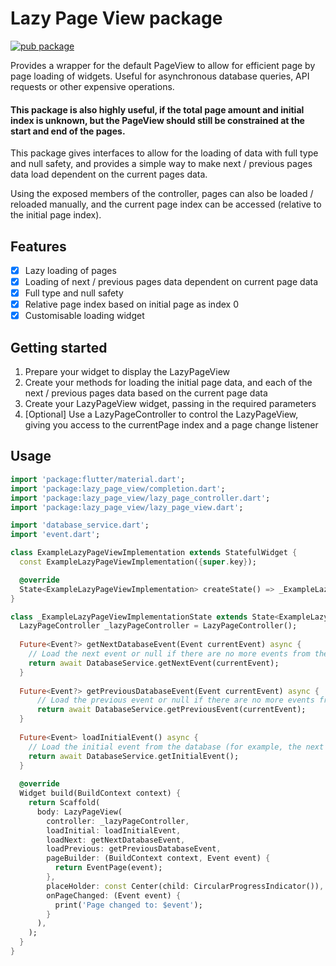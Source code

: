 # Lazy Page View package

[![pub package](https://img.shields.io/pub/v/lazy_page_view.svg)](https://pub.dev/packages/lazy_page_view)

Provides a wrapper for the default PageView to allow for efficient page by page loading of widgets.
Useful for asynchronous database queries, API requests or other expensive operations.

#### This package is also highly useful, if the total page amount and initial index is unknown, but the PageView should still be constrained at the start and end of the pages.

This package gives interfaces to allow for the loading of data with full type and null safety, and
provides a simple way to make next / previous pages data load dependent on the current pages data.

Using the exposed members of the controller, pages can also be loaded / reloaded manually, and the current page index can be accessed (relative to the initial page index).

## Features

- [x] Lazy loading of pages
- [x] Loading of next / previous pages data dependent on current page data
- [x] Full type and null safety
- [x] Relative page index based on initial page as index 0
- [x] Customisable loading widget

## Getting started

1. Prepare your widget to display the LazyPageView
2. Create your methods for loading the initial page data, and each of the next / previous pages data based on the current page data
3. Create your LazyPageView widget, passing in the required parameters
4. [Optional] Use a LazyPageController to control the LazyPageView, giving you access to the currentPage index and a page change listener

## Usage

```dart
import 'package:flutter/material.dart';
import 'package:lazy_page_view/completion.dart';
import 'package:lazy_page_view/lazy_page_controller.dart';
import 'package:lazy_page_view/lazy_page_view.dart';

import 'database_service.dart';
import 'event.dart';

class ExampleLazyPageViewImplementation extends StatefulWidget {
  const ExampleLazyPageViewImplementation({super.key});

  @override
  State<ExampleLazyPageViewImplementation> createState() => _ExampleLazyPageViewImplementationState();
}

class _ExampleLazyPageViewImplementationState extends State<ExampleLazyPageViewImplementation> {
  LazyPageController _lazyPageController = LazyPageController();
  
  Future<Event?> getNextDatabaseEvent(Event currentEvent) async {
    // Load the next event or null if there are no more events from the database, based on the current event
    return await DatabaseService.getNextEvent(currentEvent);
  }
  
  Future<Event?> getPreviousDatabaseEvent(Event currentEvent) async {
      // Load the previous event or null if there are no more events from the database, based on the current event
      return await DatabaseService.getPreviousEvent(currentEvent);
  }
  
  Future<Event> loadInitialEvent() async {
    // Load the initial event from the database (for example, the next event to occur in the future)
    return await DatabaseService.getInitialEvent();
  }
  
  @override
  Widget build(BuildContext context) {
    return Scaffold(
      body: LazyPageView(
        controller: _lazyPageController,
        loadInitial: loadInitialEvent,
        loadNext: getNextDatabaseEvent,
        loadPrevious: getPreviousDatabaseEvent, 
        pageBuilder: (BuildContext context, Event event) {
          return EventPage(event);
        },
        placeHolder: const Center(child: CircularProgressIndicator()),
        onPageChanged: (Event event) {
          print('Page changed to: $event');
        }
      ),
    );
  }
}

```
